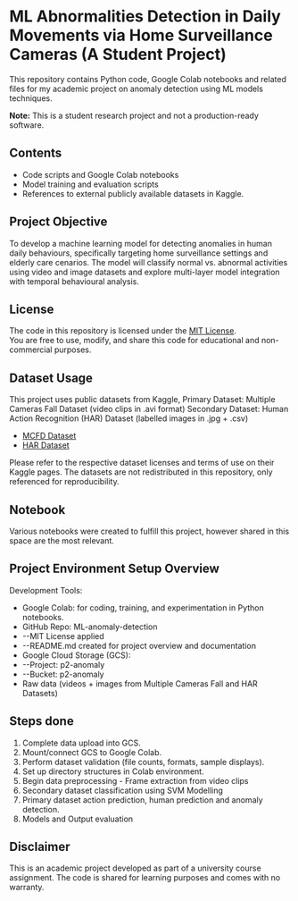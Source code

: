 # ML Abnormalities Detection in Daily Movements via Home Surveillance Cameras (A Student Project)

This repository contains Python code, Google Colab notebooks and related files for my academic project on anomaly detection using ML models techniques.

**Note:** This is a student research project and not a production-ready software.

## Contents
- Code scripts and Google Colab notebooks
- Model training and evaluation scripts
- References to external publicly available datasets in Kaggle.

## Project Objective

To develop a machine learning model for detecting anomalies in human daily behaviours, specifically targeting home surveillance settings and elderly care 
cenarios. The model will classify normal vs. abnormal activities using video and image datasets and explore multi-layer model integration with temporal behavioural 
analysis.

## License

The code in this repository is licensed under the [MIT License](LICENSE).  
You are free to use, modify, and share this code for educational and non-commercial purposes.

## Dataset Usage

This project uses public datasets from Kaggle,
Primary Dataset: Multiple Cameras Fall Dataset (video clips in .avi format)
Secondary Dataset: Human Action Recognition (HAR) Dataset (labelled images in .jpg + .csv)

- [MCFD Dataset](https://www.kaggle.com/datasets/soumicksarker/multiple-cameras-fall-dataset)
- [HAR Dataset](https://www.kaggle.com/datasets/meetnagadia/human-action-recognition-har-dataset/)

Please refer to the respective dataset licenses and terms of use on their Kaggle pages. The datasets are not redistributed in this repository, only referenced for reproducibility.

## Notebook

Various notebooks were created to fulfill this project, however shared in this space are the most relevant.

## Project Environment Setup Overview

Development Tools:
- Google Colab: for coding, training, and experimentation in Python notebooks.
- GitHub Repo: ML-anomaly-detection
- --MIT License applied
- --README.md created for project overview and documentation
- Google Cloud Storage (GCS):
- --Project: p2-anomaly
- --Bucket: p2-anomaly
- Raw data (videos + images from Multiple Cameras Fall and HAR Datasets)

## Steps done

1. Complete data upload into GCS.
2. Mount/connect GCS to Google Colab.
3. Perform dataset validation (file counts, formats, sample displays).
4. Set up directory structures in Colab environment.
5. Begin data preprocessing - Frame extraction from video clips
6. Secondary dataset classification using SVM Modelling
7. Primary dataset action prediction, human prediction and anomaly detection.
8. Models and Output evaluation

## Disclaimer

This is an academic project developed as part of a university course assignment. The code is shared for learning purposes and comes with no warranty.
